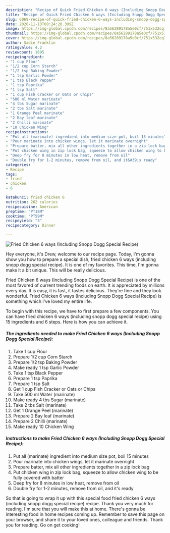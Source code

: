 ```yaml
---
description: "Recipe of Quick Fried Chicken 6 ways (Including Snopp Dogg Special Recipe)"
title: "Recipe of Quick Fried Chicken 6 ways (Including Snopp Dogg Special Recipe)"
slug: 6069-recipe-of-quick-fried-chicken-6-ways-including-snopp-dogg-special-recipe
date: 2020-11-13T08:24:20.399Z
image: https://img-global.cpcdn.com/recipes/8a56289178a5e0cf/751x532cq70/fried-chicken-6-ways-including-snopp-dogg-special-recipe-recipe-main-photo.jpg
thumbnail: https://img-global.cpcdn.com/recipes/8a56289178a5e0cf/751x532cq70/fried-chicken-6-ways-including-snopp-dogg-special-recipe-recipe-main-photo.jpg
cover: https://img-global.cpcdn.com/recipes/8a56289178a5e0cf/751x532cq70/fried-chicken-6-ways-including-snopp-dogg-special-recipe-recipe-main-photo.jpg
author: Sadie Franklin
ratingvalue: 4.2
reviewcount: 1695
recipeingredient:
- "1 cup Flour"
- "1/2 cup Corn Starch"
- "1/2 tsp Baking Powder"
- "1 tsp Garlic Powder"
- "1 tsp Black Pepper"
- "1 tsp Paprika"
- "1 tsp Salt"
- "1 cup Fish Cracker or Oats or Chips"
- "500 ml Water marinate"
- "4 tbs Sugar marinate"
- "2 tbs Salt marinate"
- "1 Orange Peel marinate"
- "2 Bay leaf marinate"
- "2 Chilli marinate"
- "10 Chicken Wing"
recipeinstructions:
- "Put all (marinate) ingredient into medium size pot, boil 15 minutes"
- "Pour marinate into chicken wings, let it marinate overnight"
- "Prepare batter, mix all other ingredients together in a zip lock bag"
- "Put chicken wing in zip lock bag, squeeze to allow chicken wing to be fully covered with batter"
- "Deep fry for 8 minutes in low heat, remove from oil"
- "Double fry for 1-2 minutes, remove from oil, and it&#39;s ready"
categories:
- Recipe
tags:
- fried
- chicken
- 6

katakunci: fried chicken 6 
nutrition: 262 calories
recipecuisine: American
preptime: "PT18M"
cooktime: "PT59M"
recipeyield: "3"
recipecategory: Dinner

---
```



![Fried Chicken 6 ways (Including Snopp Dogg Special Recipe)](https://img-global.cpcdn.com/recipes/8a56289178a5e0cf/751x532cq70/fried-chicken-6-ways-including-snopp-dogg-special-recipe-recipe-main-photo.jpg)

Hey everyone, it's Drew, welcome to our recipe page. Today, I'm gonna show you how to prepare a special dish, fried chicken 6 ways (including snopp dogg special recipe). It is one of my favorites. This time, I'm gonna make it a bit unique. This will be really delicious.

Fried Chicken 6 ways (Including Snopp Dogg Special Recipe) is one of the most favored of current trending foods on earth. It is appreciated by millions every day. It is easy, it is fast, it tastes delicious. They're fine and they look wonderful. Fried Chicken 6 ways (Including Snopp Dogg Special Recipe) is something which I've loved my entire life.




To begin with this recipe, we have to first prepare a few components. You can have fried chicken 6 ways (including snopp dogg special recipe) using 15 ingredients and 6 steps. Here is how you can achieve it.

<!--inarticleads1-->

##### The ingredients needed to make Fried Chicken 6 ways (Including Snopp Dogg Special Recipe):

1. Take 1 cup Flour
1. Prepare 1/2 cup Corn Starch
1. Prepare 1/2 tsp Baking Powder
1. Make ready 1 tsp Garlic Powder
1. Take 1 tsp Black Pepper
1. Prepare 1 tsp Paprika
1. Prepare 1 tsp Salt
1. Get 1 cup Fish Cracker or Oats or Chips
1. Take 500 ml Water (marinate)
1. Make ready 4 tbs Sugar (marinate)
1. Take 2 tbs Salt (marinate)
1. Get 1 Orange Peel (marinate)
1. Prepare 2 Bay leaf (marinate)
1. Prepare 2 Chilli (marinate)
1. Make ready 10 Chicken Wing




<!--inarticleads2-->

##### Instructions to make Fried Chicken 6 ways (Including Snopp Dogg Special Recipe):

1. Put all (marinate) ingredient into medium size pot, boil 15 minutes
1. Pour marinate into chicken wings, let it marinate overnight
1. Prepare batter, mix all other ingredients together in a zip lock bag
1. Put chicken wing in zip lock bag, squeeze to allow chicken wing to be fully covered with batter
1. Deep fry for 8 minutes in low heat, remove from oil
1. Double fry for 1-2 minutes, remove from oil, and it&#39;s ready




So that is going to wrap it up with this special food fried chicken 6 ways (including snopp dogg special recipe) recipe. Thank you very much for reading. I'm sure that you will make this at home. There's gonna be interesting food in home recipes coming up. Remember to save this page on your browser, and share it to your loved ones, colleague and friends. Thank you for reading. Go on get cooking!
